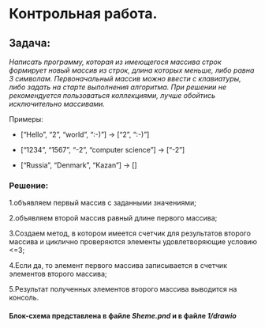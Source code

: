 # Контрольная работа.

## **Задача:**

*Написать программу, которая из имеющегося массива строк формирует новый массив из строк, длина которых меньше, либо равна 3 символам. Первоначальный массив можно ввести с клавиатуры, либо задать на старте выполнения алгоритма. При решении не рекомендуется пользоваться коллекциями, лучше обойтись исключительно массивами.*

Примеры:

* [“Hello”, “2”, “world”, “:-)”] → [“2”, “:-)”]

* [“1234”, “1567”, “-2”, “computer science”] → [“-2”]

* [“Russia”, “Denmark”, “Kazan”] → []

### **Решение:**

1.объявляем первый массив с заданными значениями;

2.объявляем второй массив равный длине первого массива;

3.Создаем метод, в котором имеется счетчик для результатов второго массива и циклично проверяются элементы удовлетворяющие условию <=3;

4.Если да, то элемент первого массива записывается в счетчик элементов второго массива;

5.Результат полученных элементов второго массива выводится на консоль.

#### **Блок-схема представлена в файле *Sheme.pnd* и в файле *1/drawio***






